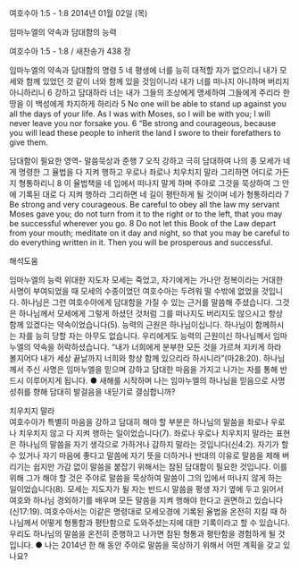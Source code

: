 여호수아 1:5 - 1:8 
2014년 01월 02일 (목)

임마누엘의 약속과 담대함의 능력



여호수아 1:5 - 1:8 / 새찬송가 438 장


임마누엘의 약속과 담대함의 명령
5 네 평생에 너를 능히 대적할 자가 없으리니 내가 모세와 함께 있었던 것 같이 너와 함께 있을 것임이니라 내가 너를 떠나지 아니하며 버리지 아니하리니 6 강하고 담대하라 너는 내가 그들의 조상에게 맹세하여 그들에게 주리라 한 땅을 이 백성에게 차지하게 하리라
5 No one will be able to stand up against you all the days of your life. As I was with Moses, so I will be with you; I will never leave you nor forsake you. 6 “Be strong and courageous, because you will lead these people to inherit the land I swore to their forefathers to give them.  

담대함이 필요한 영역- 말씀묵상과 준행
7 오직 강하고 극히 담대하여 나의 종 모세가 네게 명령한 그 율법을 다 지켜 행하고 우로나 좌로나 치우치지 말라 그리하면 어디로 가든지 형통하리니 8 이 율법책을 네 입에서 떠나지 말게 하며 주야로 그것을 묵상하여 그 안에 기록된 대로 다 지켜 행하라 그리하면 네 길이 평탄하게 될 것이며 네가 형통하리라
7 Be strong and very courageous. Be careful to obey all the law my servant Moses gave you; do not turn from it to the right or to the left, that you may be successful wherever you go. 8 Do not let this Book of the Law depart from your mouth; meditate on it day and night, so that you may be careful to do everything written in it. Then you will be prosperous and successful.

해석도움





임마누엘의 능력
위대한 지도자 모세는 죽었고, 자기에게는 가나안 정복이라는 거대한 사명이 부여되었을 때 모세의 수종이었던 여호수아는 두려워 떨 수밖에 없었을 것입니다. 하나님은 그런 여호수아에게 담대함을 가질 수 있는 근거를 말씀해 주셨습니다. 그것은 하나님께서 모세에게 그렇게 하셨던 것처럼 그를 떠나지도 버리지도 않으시고 항상 함께 있겠다는 약속이었습니다(5). 능력의 근원은 하나님이십니다. 하나님이 함께하시는 자를 능히 당할 자는 아무도 없습니다. 우리에게도 능력의 근원이신 하나님께서 임마누엘의 약속을 허락하셨습니다. “내가 너희에게 분부한 모든 것을 가르쳐 지키게 하라 볼지어다 내가 세상 끝날까지 너희와 항상 함께 있으리라 하시니라”(마28:20). 하나님께서 주신 사명은 임마누엘을 믿으며 강하고 담대한 마음을 가지고 나가는 자를 통해 반드시 이루어지게 됩니다. 
● 새해를 시작하며 나는 임마누엘의 하나님을 믿음으로 사명성취를 향해 담대히 발걸음을 내딛기로 결심합니까? 

치우치지 말라  
여호수아가 특별히 마음을 강하고 담대히 해야 할 부분은 하나님의 말씀을 좌로나 우로나 치우치지 않고 다 지켜 행하는 일이었습니다(7). 좌로나 우로나 치우치지 말라는 표현은 하나님의 말씀을 자기 생각으로 가하거나 감하지 말라는 것입니다(신4:2). 자기가 할 수 있거나 자기 마음에 좋다고 말씀에 자기 뜻을 더하거나 반대의 이유로 말씀을 제해 버리기는 쉽지만 가감 없이 말씀을 붙잡기 위해서는 참된 담대함이 필요한 것입니다. 이를 위해 그가 해야 할 것은 주야로 말씀을 묵상하여 말씀이 그의 입에서 떠나지 않게 하는 일이었습니다(8). 모세는 지도자가 될 자는 반드시 말씀을 평생 자기 옆에 두고 읽어서 여호와 하나님 경외하기를 배우며 모든 말씀을 지켜 행해야 한다고 권면하고 있습니다(신17:19). 여호수아서는 이같은 명령대로 모세오경에 기록된 율법을 온전히 지킬 때 하나님께서 어떻게 형통함과 평탄함으로 도와주셨는지에 대한 기록이라고 할 수 있습니다. 우리도 하나님의 말씀을 온전히 준행하고 나가면 참된 형통과 평탄함을 경험하게 될 것입니다.
● 나는 2014년 한 해 동안 주야로 말씀을 묵상하기 위해서 어떤 계획을 갖고 있나요?